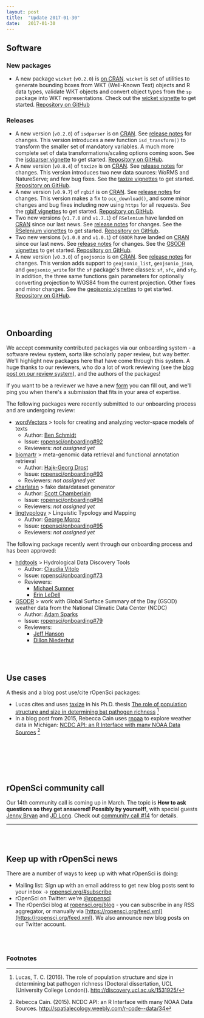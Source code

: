 ```yaml
---
layout: post
title:  "Update 2017-01-30"
date:   2017-01-30
---
```


## Software

### New packages

* A new package `wicket` (`v0.2.0`) is [on CRAN](https://cran.rstudio.com/web/packages/wicket). `wicket` is set of utilities to generate bounding boxes from WKT (Well-Known Text) objects and R data types, validate WKT objects and convert object types from the `sp` package into WKT representations. Check out the [wicket vignette](https://cran.rstudio.com/web/packages/wicket/vignettes/Introduction.html) to get started. [Repository on GitHub][wicket]

### Releases

* A new version (`v0.2.0`) of `isdparser` is on [CRAN](https://cran.rstudio.com/web/packages/isdparser). See [release notes](https://github.com/ropensci/isdparser/releases/tag/v0.2.0) for changes. This version introduces a new function `isd_transform()` to transform the smaller set of mandatory variables. A much more complete set of data transformations/scaling options coming soon. See the [isdparser vignette](https://cran.rstudio.com/web/packages/isdparser/vignettes/isdparser_vignette.html) to get started. [Repository on GitHub][isdparser].
* A new version (`v0.8.4`) of `taxize` is on [CRAN](https://cran.rstudio.com/web/packages/taxize). See [release notes](https://github.com/ropensci/taxize/releases/tag/v0.8.4) for changes. This version introduces two new data sources: WoRMS and NatureServe; and few bug fixes. See the [taxize vignettes](https://cran.rstudio.com/web/packages/taxize/) to get started. [Repository on GitHub][taxize].
* A new version (`v0.9.7`) of `rgbif` is on [CRAN](https://cran.rstudio.com/web/packages/rgbif). See [release notes](https://github.com/ropensci/rgbif/releases/tag/v0.9.7) for changes. This version makes a fix to `occ_download()`, and some minor changes and bug fixes including now using `https` for all requests. See the [rgbif vignettes](https://cran.rstudio.com/web/packages/rgbif/) to get started. [Repository on GitHub][rgbif].
* Two new versions (`v1.7.0` and `v1.7.1`) of `RSelenium` have landed on [CRAN](https://cran.rstudio.com/web/packages/RSelenium) since our last news. See [release notes](https://github.com/ropensci/RSelenium/releases/) for changes. See the [RSelenium vignettes](https://cran.rstudio.com/web/packages/RSelenium/) to get started. [Repository on GitHub][RSelenium].
* Two new versions (`v1.0.0` and `v1.0.1`) of `GSODR` have landed on [CRAN](https://cran.rstudio.com/web/packages/GSODR) since our last news. See [release notes](https://github.com/ropensci/GSODR/releases/) for changes. See the [GSODR vignettes](https://cran.rstudio.com/web/packages/GSODR/) to get started. [Repository on GitHub][GSODR].
* A new version (`v0.3.0`) of `geojsonio` is on [CRAN](https://cran.rstudio.com/web/packages/geojsonio). See [release notes](https://github.com/ropensci/geojsonio/releases/tag/v0.3.0) for changes. This version adds support to `geojsonio_list`, `geojsonio_json`, and `geojsonio_write` for the `sf` package's three classes: `sf`, `sfc`, and `sfg`. In addition, the three same functions gain parameters for optionally converting projection to WGS84 from the current projection. Other fixes and minor changes. See the [geojsonio vignettes](https://cran.rstudio.com/web/packages/geojsonio/) to get started. [Repository on GitHub][geojsonio].

<br><br>

## Onboarding

We accept community contributed packages via our onboarding system - a software review system, sorta like scholarly paper review, but way better. We'll highlight new packages here that have come through this system. A huge thanks to our reviewers, who do a lot of work reviewing (see the [blog post on our review system](https://ropensci.org/blog/2016/03/28/software-review)),
and the authors of the packages!

If you want to be a reviewer we have a new [form](https://ropensci.org/onboarding/) you can fill out, and we'll ping you when there's a submission that fits in your area of expertise.

The following packages were recently submitted to our onboarding process and are undergoing review:

* [wordVectors][] > tools for creating and analyzing vector-space models of texts
    * Author: [Ben Schmidt](https://github.com/bmschmidt)
    * Issue: [ropensci/onboarding#92](https://github.com/ropensci/onboarding/issues/92)
    * Reviewers: _not assigned yet_
* [biomartr][] > meta-genomic data retrieval and functional annotation retrieval
    * Author: [Hajk-Georg Drost](https://github.com/HajkD)
    * Issue: [ropensci/onboarding#93](https://github.com/ropensci/onboarding/issues/93)
    * Reviewers: _not assigned yet_
* [charlatan][] > fake data/dataset generator
    * Author: [Scott Chamberlain](https://github.com/sckott)
    * Issue: [ropensci/onboarding#94](https://github.com/ropensci/onboarding/issues/94)
    * Reviewers: _not assigned yet_
* [lingtypology][] > Linguistic Typology and Mapping
    * Author: [George Moroz](https://github.com/agricolamz)
    * Issue: [ropensci/onboarding#95](https://github.com/ropensci/onboarding/issues/95)
    * Reviewers: _not assigned yet_

The following package recently went through our onboarding process and has been approved:

* [hddtools][] > Hydrological Data Discovery Tools
    * Author: [Claudia Vitolo](https://github.com/cvitolo)
    * Issue: [ropensci/onboarding#73](https://github.com/ropensci/onboarding/issues/73)
    * Reviewers:
        * [Michael Sumner](https://github.com/mdsumner)
        * [Erin LeDell](https://github.com/ledell)
* [GSODR][] > work with Global Surface Summary of the Day (GSOD) weather data from the National Climatic Data Center (NCDC)
    * Author: [Adam Sparks](https://github.com/adamhsparks)
    * Issue: [ropensci/onboarding#79](https://github.com/ropensci/onboarding/issues/79)
    * Reviewers:
        * [Jeff Hanson](https://github.com/jeffreyhanson)
        * [Dillon Niederhut](https://github.com/deniederhut)

<br><br>

## Use cases

A thesis and a blog post use/cite rOpenSci packages:

* Lucas cites and uses [taxize][] in his Ph.D. thesis [The role of population structure and size in determining bat pathogen richness](http://discovery.ucl.ac.uk/1531925/) [^1]
* In a blog post from 2015, Rebecca Cain uses [rnoaa][] to explore weather data in Michigan: [NCDC API: an R Interface with many NOAA Data Sources](http://spatialecology.weebly.com/r-code--data/34) [^2]

<br><br>

<br><br>

## rOpenSci community call

Our 14th community call is coming up in March. The topic is __How to ask questions so they get answered! Possibly by yourself!__, with special guests [Jenny Bryan](https://github.com/jennybc/) and [JD Long](https://twitter.com/cmastication). Check out [community call #14](https://github.com/ropensci/commcalls/issues/14) for details.

-----------------------------

<br><br>

## Keep up with rOpenSci news

There are a number of ways to keep up with what rOpenSci is doing:

* Mailing list: Sign up with an email address to get new blog posts sent to your inbox -> [ropensci.org/#subscribe](https://ropensci.org/#subscribe)
* rOpenSci on Twitter: we're [@ropensci](https://twitter.com/ropensci)
* The rOpenSci blog at [ropensci.org/blog](https://ropensci.org/blog) - you can subscribe in any RSS aggregator, or manually via [https://ropensci.org/feed.xml](https://ropensci.org/feed.xml). We also announce new blog posts on our Twitter account.

[wicket]: https://github.com/ropensci/wicket
[isdparser]: https://github.com/ropensci/isdparser
[taxize]: https://github.com/ropensci/taxize
[RSelenium]: https://github.com/ropensci/RSelenium
[rgbif]: https://github.com/ropensci/rgbif
[GSODR]: https://github.com/ropensci/GSODR
[geojsonio]: https://github.com/ropensci/geojsonio
[rnoaa]: https://github.com/ropensci/rnoaa
[hddtools]: https://github.com/ropensci/hddtools
[charlatan]: https://github.com/ropenscilabs/charlatan
[wordVectors]: https://github.com/bmschmidt/wordVectors/tree/dev
[biomartr]: https://github.com/HajkD/biomartr
[lingtypology]: https://github.com/agricolamz/lingtypology

<br><br>

### Footnotes

[^1]: Lucas, T. C. (2016). The role of population structure and size in determining bat pathogen richness (Doctoral dissertation, UCL (University College London)). <http://discovery.ucl.ac.uk/1531925/>
[^2]: Rebecca Cain. (2015). NCDC API: an R Interface with many NOAA Data Sources. <http://spatialecology.weebly.com/r-code--data/34>
